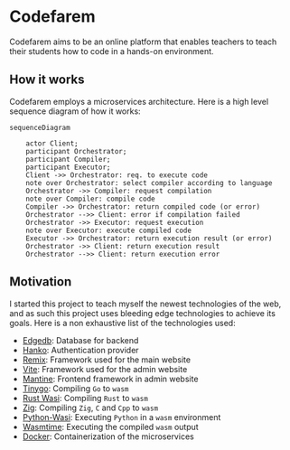 # Codefarem

Codefarem aims to be an online platform that enables teachers to teach their students how
to code in a hands-on environment.

## How it works

Codefarem employs a microservices architecture. Here is a high level sequence diagram of
how it works:

```mermaid
sequenceDiagram

    actor Client;
    participant Orchestrator;
    participant Compiler;
    participant Executor;
    Client ->> Orchestrator: req. to execute code
    note over Orchestrator: select compiler according to language
    Orchestrator ->> Compiler: request compilation
    note over Compiler: compile code
    Compiler ->> Orchestrator: return compiled code (or error)
    Orchestrator -->> Client: error if compilation failed
    Orchestrator ->> Executor: request execution
    note over Executor: execute compiled code
    Executor ->> Orchestrator: return execution result (or error)
    Orchestrator ->> Client: return execution result
    Orchestrator -->> Client: return execution error
```

## Motivation

I started this project to teach myself the newest technologies of the web, and as such this
project uses bleeding edge technologies to achieve its goals. Here is a non exhaustive list of
the technologies used:

- [Edgedb][edgedb]: Database for backend
- [Hanko][hanko]: Authentication provider
- [Remix][remix]: Framework used for the main website
- [Vite][vite]: Framework used for the admin website
- [Mantine][mantine]: Frontend framework in admin website
- [Tinygo][tinygo]: Compiling `Go` to `wasm`
- [Rust Wasi][rust-wasm32]: Compiling `Rust` to `wasm`
- [Zig][zig]: Compiling `Zig`, `C` and `Cpp` to `wasm`
- [Python-Wasi][python-wasi]: Executing `Python` in a `wasm` environment
- [Wasmtime][wasmtime]: Executing the compiled `wasm` output
- [Docker][docker]: Containerization of the microservices

[edgedb]: https://edgedb.com
[hanko]: https://hanko.io
[remix]: https://remix.run
[mantine]: https://mantine.dev
[vite]: https://vitejs.dev
[tinygo]: https://tinygo.org
[rust-wasm32]: https://github.com/bytecodealliance/cargo-wasi
[wasmtime]: https://wasmtime.dev
[zig]: https://ziglang.org
[python-wasi]: https://github.com/singlestore-labs/python-wasi
[docker]: https://docker.com
